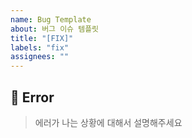 ```yaml
---
name: Bug Template
about: 버그 이슈 템플릿
title: "[FIX]"
labels: "fix"
assignees: ""
---
```


## 💢 Error

> 에러가 나는 상황에 대해서 설명해주세요

